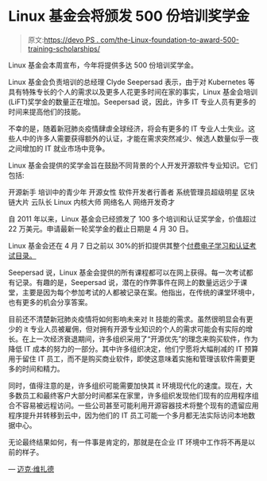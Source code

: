 # Linux 基金会将颁发 500 份培训奖学金

> 原文:[https://devo PS . com/the-Linux-foundation-to-award-500-training-scholarships/](https://devops.com/the-linux-foundation-to-award-500-training-scholarships/)

Linux 基金会本周宣布，今年将提供多达 500 份培训奖学金。

Linux 基金会负责培训的总经理 Clyde Seepersad 表示，由于对 Kubernetes 等具有特殊专长的个人的需求以及更多人花更多时间在家的事实，Linux 基金会培训(LiFT)奖学金的数量正在增加。Seepersad 说，因此，许多 IT 专业人员有更多的时间来提高他们的技能。

不幸的是，随着新冠肺炎疫情肆虐全球经济，将会有更多的 IT 专业人士失业。这些人中的许多人需要获得额外的认证，才能在需求突然减少、候选人数量似乎一夜之间增加的 IT 就业市场中竞争。

Linux 基金会提供的奖学金旨在鼓励不同背景的个人开发开源软件专业知识。它们包括:

开源新手
培训中的青少年
开源女性
软件开发者行善者
系统管理员超级明星
区块链大片
云队长
Linux 内核大师
网络名人
网络开发奇才

自 2011 年以来，Linux 基金会已经颁发了 100 多个培训和认证奖学金，价值超过 22 万美元。申请最新一轮奖学金的截止日期是 4 月 30 日。

Linux 基金会还在 4 月 7 日之前以 30%的折扣提供其整个[付费电子学习和认证考试目录。](https://training.linuxfoundation.org/april-2020-promo/)

Seepersad 说，Linux 基金会提供的所有课程都可以在网上获得。每一次考试都有记录。有趣的是，Seepersad 说，潜在的作弊事件在网上的数量远远少于课堂，主要是因为每个参加考试的人都被记录在案。他指出，在传统的课堂环境中，也有更多的机会分享答案。

目前还不清楚新冠肺炎疫情将如何影响未来对 It 技能的需求。虽然很明显会有更少的 it 专业人员被雇佣，但对拥有开源专业知识的个人的需求可能会有实际的增长。在上一次经济衰退期间，许多组织采用了“开源优先”的理念来购买软件，作为降低 IT 成本的努力的一部分。其中许多组织决定，他们宁愿将大幅削减的 IT 预算用于留住 IT 员工，而不是购买商业软件，即使这意味着实施和管理该软件需要更多的时间和精力。

同时，值得注意的是，许多组织可能需要加快其 it 环境现代化的速度。现在，大多数员工和最终客户大部分时间都呆在家里，许多组织发现他们现有的应用程序组合不容易被远程访问。一些公司甚至可能利用开源容器技术将整个现有的遗留应用程序提升并转移到云中，因为他们的 IT 员工可能一个多月都无法实际访问本地数据中心。

无论最终结果如何，有一件事是肯定的，那就是在企业 IT 环境中工作将不再是以前的样子。

— [迈克·维扎德](https://devops.com/author/mike-vizard/)